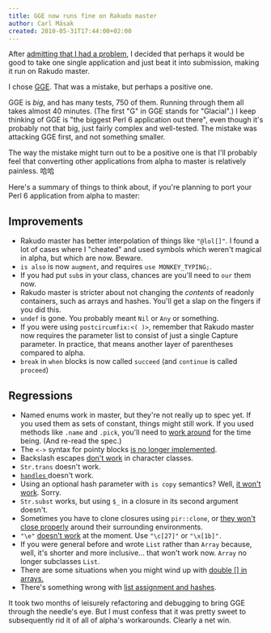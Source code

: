 ```yaml
---
title: GGE now runs fine on Rakudo master
author: Carl Mäsak
created: 2010-05-31T17:44:00+02:00
---
```

After [admitting that I had a problem](http://strangelyconsistent.org/blog/step-1-on-the-road-to-recovery-admitting-you-have-a-problem), I decided that perhaps it would be good to take one single application and just beat it into submission, making it run on Rakudo master.

I chose [GGE](http://github.com/masak/gge). That was a mistake, but perhaps a positive one.

GGE is *big*, and has many tests, 750 of them. Running through them all takes almost 40 minutes. (The first "G" in GGE stands for "Glacial".) I keep thinking of GGE is "the biggest Perl 6 application out there", even though it's probably not that big, just fairly complex and well-tested. The mistake was attacking GGE first, and not something smaller.

The way the mistake might turn out to be a positive one is that I'll probably feel that converting other applications from alpha to master is relatively painless. 哈哈

Here's a summary of things to think about, if you're planning to port your Perl 6 application from alpha to master:

## Improvements

- Rakudo master has better interpolation of things like `"@lol[]"`. I found a lot of cases where I "cheated" and used symbols which weren't magical in alpha, but which are now. Beware.
-  `is also` is now `augment`, and requires `use MONKEY_TYPING;`.
- If you had put `sub`s in your class, chances are you'll need to `our` them now.
- Rakudo master is stricter about not changing the *contents* of readonly containers, such as arrays and hashes. You'll get a slap on the fingers if you did this.
-  `undef` is gone. You probably meant `Nil` or `Any` or something.
- If you were using `postcircumfix:<( )>`, remember that Rakudo master now requires the parameter list to consist of just a single Capture parameter. In practice, that means another layer of parentheses compared to alpha.
-  `break` in `when` blocks is now called `succeed` (and `continue` is called `proceed`)

## Regressions

- Named enums work in master, but they're not really up to spec yet. If you used them as sets of constant, things might still work. If you used methods like `.name` and `.pick`, you'll need to [work around](http://rt.perl.org/rt3/Ticket/Display.html?id=75296) for the time being. (And re-read the spec.)
- The `<->` syntax for pointy blocks [is no longer implemented](http://rt.perl.org/rt3/Ticket/Display.html?id=74182).
- Backslash escapes [don't work](http://rt.perl.org/rt3/Ticket/Display.html?id=73698) in character classes.
-  `Str.trans` doesn't work.
-  [ `handles` ](http://rt.perl.org/rt3/Ticket/Display.html?id=75386) doesn't work.
- Using an optional hash parameter with `is copy` semantics? Well, [it won't work](http://rt.perl.org/rt3/Ticket/Display.html?id=74454). Sorry.
-  `Str.subst` works, but using `$_` in a closure in its second argument doesn't.
- Sometimes you have to clone closures using `pir::clone`, or [they won't close properly](http://rt.perl.org/rt3/Ticket/Display.html?id=73034) around their surrounding environments.
-  `"\e"` [doesn't work](http://rt.perl.org/rt3/Ticket/Display.html?id=75244) at the moment. Use `"\c[27]"` or `"\x[1b]".`
- If you were general before and wrote `List` rather than `Array` because, well, it's shorter and more inclusive... that won't work now. `Array` no longer subclasses `List`.
- There are some situations when you might wind up with [double [] in arrays.](http://rt.perl.org/rt3/Ticket/Display.html?id=74336)
- There's something wrong with [list assignment and hashes](http://rt.perl.org/rt3/Ticket/Display.html?id=74302).

It took two months of leisurely refactoring and debugging to bring GGE through the needle's eye. But I must confess that it was pretty sweet to subsequently rid it of all of alpha's workarounds. Clearly a net win.


